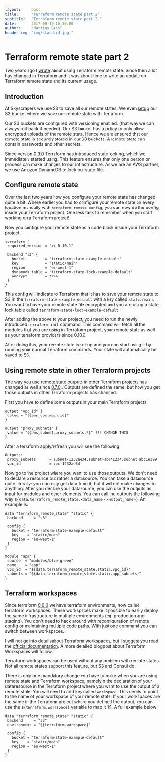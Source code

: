 ```yaml
---
layout:     post
title:      "Terraform remote state part 2"
subtitle:   "Terraform remote state part 2."
date:       2017-09-19 16:30:00
author:     "Mattias Gees"
header-img: "img/standard.jpg "
---
```


# Terraform remote state part 2

Two years ago I [wrote](http://blog.mattiasgees.be/2015/07/29/terraform-remote-state/) about using Terraform remote state. Since then a lot has changed in Terraform and it was about time to write an update on Terraform remote state and its current usage.

## Introduction

At Skyscrapers we use S3 to save all our remote states. We even [setup](https://github.com/skyscrapers/terraform-state/) our S3 bucket where we save our remote state with Terraform.

Our S3 buckets are configured with versioning enabled. (that way we can always roll-back if needed). Our S3 bucket has a policy to only allow encrypted uploads of the remote state. Hence  we are ensured that our remote state is securely stored in our S3 buckets. A remote state can contain passwords and other secrets.

Since version [0.9.0](https://github.com/hashicorp/terraform/blob/master/CHANGELOG.md#090-march-15-2017) Terraform has introduced state locking, which we immediately started using. This feature ensures that only one person or process can make changes to our infrastructure. As we are an AWS partner, we use Amazon DynamoDB to lock our state file.

## Configure remote state

Over the last two years  how you configure your remote state has changed quite a bit. Where earlier you had to configure your remote state on every location manually with `terraform remote config`, you can now do the config inside your Terraform project. One less task to remember when you start working on a Terraform project!

Now you configure your remote state as a code block inside your Terraform project.
```
terraform {
 required_version = ">= 0.10.1"

 backend "s3" {
   bucket         = "terraform-state-example-default"
   key            = "static/main"
   region         = "eu-west-1"
   dynamodb_table = "terraform-state-lock-example-default"
   encrypt        = true
 }
}
```

This config will indicate to Terraform that it has to save your remote state to S3 in the `terraform-state-example-default` with a key called `static/main`. You want to have your remote state file encrypted and you are using a state lock table called `terraform-state-lock-example-default`.

After adding the above to your project, you need to run the newly introduced `terraform init` command. This command will fetch all  the modules that you  are using in Terraform project, your remote state as well as your terraform providers since 0.10.0.

After doing this, your remote state is set up and you can start using it by running your normal Terraform commands. Your state will automatically be saved to S3.

## Using remote state in other Terraform projects

The way you use remote state outputs in other Terraform projects has changed as well since [0.7.0](https://github.com/hashicorp/terraform/blob/master/CHANGELOG.md#070-august-2-2016).. Outputs are defined the same, but how you get those outputs in other Terraform projects has changed. 

First you have to define some outputs in your main Terraform projects
```
output "vpc_id" {
 value = "${aws_vpc.main.id}"
}

output "proxy_subnets" {
 value = "${aws_subnet.proxy_subnets.*}" !!! CHANGE THIS
}
```

After a terraform apply/refresh you will see the following.

```
Outputs:
 proxy_subnets      = subnet-1232ae34,subnet-abc41234,subnet-abc1e399
 vpc_id             = vpc-1232ae34
```

Now go to the project where you want to use those outputs. We don't need to declare a resource but rather a datasource. You can take a datasource quite literally:  you can only get data from it, but it will not make changes to anything.
After you declare your datasource, you can use the outputs as input for modules and other elements. You can call the outputs the following way `${data.terraform_remote_state.<data_name>.<output_name>}`. An example is:

```
data "terraform_remote_state" "static" {
 backend     = "s3"

 config {
   bucket = "terraform-state-example-default"
   key    = "static/main"
   region = "eu-west-1"
 }
}

module "app" {
 source  = "modules/blue-green"
 name    = "app"
 vpc_id  = "${data.terraform_remote_state.static.vpc_id}"
 subnets = "${data.terraform_remote_state.static.app_subnets}"
}
```

## Terraform workspaces

Since terraform [0.9.0](https://github.com/hashicorp/terraform/blob/master/CHANGELOG.md#090-march-15-2017) we have terraform environments, now called terraform workspaces. These workspaces  make it possible to easily deploy the same infrastructure to multiple environments (eg. production and staging). You don't need to hack around with reconfiguration of remote config or maintaining multiple code paths. With just one command you can switch between workspaces.

I will not go into detailsabout Terraform workspaces, but I suggest you read the [official documentation](https://www.terraform.io/docs/state/workspaces.html). A more detailed blogpost about Terraform Workspaces will follow.

Terraform workspaces can be used without any problem with remote states. Not all remote states support this feature, but S3 and Consul do.

There is only one mandatory change you have to make when you are using remote state and Terraform workspace, namelyin the declaration of your dataresource in the Terraform project where you want to use the output of a remote state. You will need to add key called `workspace`. This needs to point to the name of your workspace of your remote state. If your workspaces are the same in the Terraform project where you defined the output, you can use the `${terraform.workspace}` variable to map it 1:1. A full example below:

```
data "terraform_remote_state" "static" {
 backend     = "s3"
 environment = "${terraform.workspace}"

 config {
   bucket = "terraform-state-example-default"
   key    = "static/main"
   region = "eu-west-1"
 }
}
```


